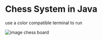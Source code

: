 # Chess System in Java

use a color compatible terminal to run

![image chess board](https://cdn.discordapp.com/attachments/796234434499575829/860487964941352980/chess.png)
